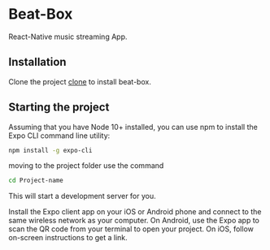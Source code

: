 # Beat-Box
React-Native music streaming App.

## Installation

Clone the project [clone](https://github.com/yukta12/beat-box.git) to install beat-box.

## Starting the project
Assuming that you have Node 10+ installed, you can use npm to install the Expo CLI command line utility:

```bash
npm install -g expo-cli
```
moving to the project folder use the command

```bash
cd Project-name
```
This will start a development server for you.

Install the Expo client app on your iOS or Android phone and connect to the same wireless network as your computer. On Android, use the Expo app to scan the QR code from your terminal to open your project. On iOS, follow on-screen instructions to get a link.
